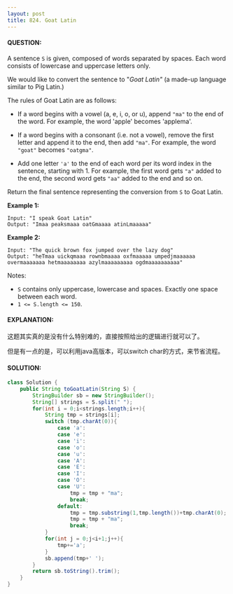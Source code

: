 ```yaml
---
layout: post
title: 824. Goat Latin
---
```


#### QUESTION:

A sentence `S` is given, composed of words separated by spaces. Each word consists of lowercase and uppercase letters only.

We would like to convert the sentence to "*Goat Latin"* (a made-up language similar to Pig Latin.)

The rules of Goat Latin are as follows:

- If a word begins with a vowel (a, e, i, o, or u), append `"ma"` to the end of the word.
  For example, the word 'apple' becomes 'applema'.

- If a word begins with a consonant (i.e. not a vowel), remove the first letter and append it to the end, then add `"ma"`.
  For example, the word `"goat"` becomes `"oatgma"`.
   
- Add one letter `'a'` to the end of each word per its word index in the sentence, starting with 1.
  For example, the first word gets `"a"` added to the end, the second word gets `"aa"` added to the end and so on.

Return the final sentence representing the conversion from `S` to Goat Latin. 

**Example 1:**

```
Input: "I speak Goat Latin"
Output: "Imaa peaksmaaa oatGmaaaa atinLmaaaaa"
```

**Example 2:**

```
Input: "The quick brown fox jumped over the lazy dog"
Output: "heTmaa uickqmaaa rownbmaaaa oxfmaaaaa umpedjmaaaaaa overmaaaaaaa hetmaaaaaaaa azylmaaaaaaaaa ogdmaaaaaaaaaa"
```

Notes:

- `S` contains only uppercase, lowercase and spaces. Exactly one space between each word.
- `1 <= S.length <= 150`.

#### EXPLANATION:

这题其实真的是没有什么特别难的，直接按照给出的逻辑进行就可以了。

但是有一点的是，可以利用java高版本，可以switch char的方式，来节省流程。

#### SOLUTION:

```java
class Solution {
    public String toGoatLatin(String S) {
        StringBuilder sb = new StringBuilder();
        String[] strings = S.split(" ");
        for(int i = 0;i<strings.length;i++){
            String tmp = strings[i];
            switch (tmp.charAt(0)){
                case 'a':
                case 'e':
                case 'i':
                case 'o':
                case 'u':
                case 'A':
                case 'E':
                case 'I':
                case 'O':
                case 'U':
                    tmp = tmp + "ma";
                    break;
                default:
                    tmp = tmp.substring(1,tmp.length())+tmp.charAt(0);
                    tmp = tmp + "ma";
                    break;
            }
            for(int j = 0;j<i+1;j++){
                tmp+='a';
            }
            sb.append(tmp+' ');
        }
        return sb.toString().trim();
    }
}
```

